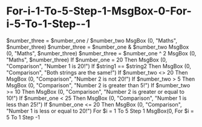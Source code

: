 # For-i-1-To-5-Step-1-MsgBox-0-For-i-5-To-1-Step--1
$number_three = $number_one / $number_two MsgBox (0, "Maths", $number_three) $number_three = $number_one &amp; $number_two MsgBox (0, "Maths", $number_three) $number_three = $number_one ^ 2 MsgBox (0, "Maths", $number_three) If $number_one = 20 Then MsgBox (0, "Comparison", "Number 1 is 20!") If $string1 == $string2 Then MsgBox (0, "Comparison", "Both strings are the same!") If $number_two &lt;> 20 Then MsgBox (0, "Comparison", "Number 2 is not 20!") If $number_two > 5 Then MsgBox (0, "Comparison", "Number 2 is greater than 5!") If $number_two >= 10 Then MsgBox (0, "Comparison", "Number 2 is greater or equal to 10!") If $number_one &lt; 25 Then MsgBox (0, "Comparison", "Number 1 is less than 25!") If $number_one &lt;= 20 Then MsgBox (0, "Comparison", "Number 1 is less or equal to 20!") For $i = 1 To 5 Step 1     MsgBox(0,  For $i = 5 To 1 Step -1
